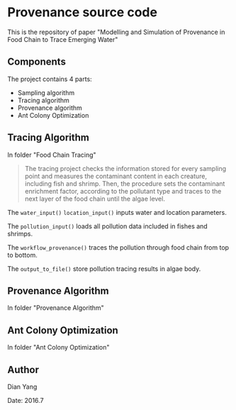 # Provenance source code

This is the repository of paper "Modelling and Simulation of Provenance in Food Chain to Trace Emerging Water"

## Components
The project contains 4 parts:
* Sampling algorithm
* Tracing algorithm 
* Provenance algorithm
* Ant Colony Optimization

## Tracing Algorithm
In folder "Food Chain Tracing"

>The tracing project checks the information stored for every sampling point and measures the contaminant content in each creature, including fish and shrimp. Then, the procedure sets the contaminant enrichment factor, according to the pollutant type and traces to the next layer of the food chain until the algae level.

The  `water_input()` `location_input()` inputs water and location parameters.

The `pollution_input()` loads all pollution data included in fishes and shrimps. 

The `workflow_provenance()` traces the pollution through food chain from top to bottom.

The `output_to_file()` store pollution tracing results in algae body. 

## Provenance Algorithm
In folder "Provenance Algorithm"

## Ant Colony Optimization
In folder "Ant Colony Optimization"


## Author
Dian Yang

Date: 2016.7

